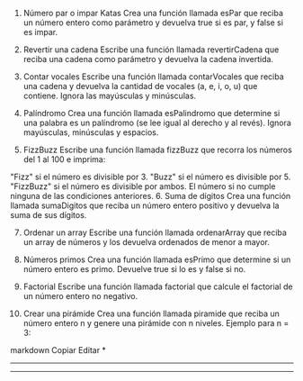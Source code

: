 1. Número par o impar
Katas
Crea una función llamada esPar que reciba un número entero como parámetro y devuelva true si es par, y false si es impar.

2. Revertir una cadena
Escribe una función llamada revertirCadena que reciba una cadena como parámetro y devuelva la cadena invertida.

3. Contar vocales
Escribe una función llamada contarVocales que reciba una cadena y devuelva la cantidad de vocales (a, e, i, o, u) que contiene. Ignora las mayúsculas y minúsculas.

4. Palíndromo
Crea una función llamada esPalindromo que determine si una palabra es un palíndromo (se lee igual al derecho y al revés). Ignora mayúsculas, minúsculas y espacios.

5. FizzBuzz
Escribe una función llamada fizzBuzz que recorra los números del 1 al 100 e imprima:

"Fizz" si el número es divisible por 3.
"Buzz" si el número es divisible por 5.
"FizzBuzz" si el número es divisible por ambos.
El número si no cumple ninguna de las condiciones anteriores.
6. Suma de dígitos
Crea una función llamada sumaDigitos que reciba un número entero positivo y devuelva la suma de sus dígitos.

7. Ordenar un array
Escribe una función llamada ordenarArray que reciba un array de números y los devuelva ordenados de menor a mayor.

8. Números primos
Crea una función llamada esPrimo que determine si un número entero es primo. Devuelve true si lo es y false si no.

9. Factorial
Escribe una función llamada factorial que calcule el factorial de un número entero no negativo.

10. Crear una pirámide
Crea una función llamada piramide que reciba un número entero n y genere una pirámide con n niveles. Ejemplo para n = 3:

markdown
Copiar
Editar
  *
 ***
*****
